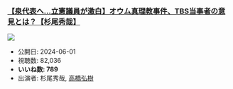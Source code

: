 ### [【泉代表へ…立憲議員が激白】オウム真理教事件、TBS当事者の意見とは？【杉尾秀哉】](https://www.youtube.com/watch?v=eXsztVBq3hI)
[![](https://img.youtube.com/vi/eXsztVBq3hI/sddefault.jpg)](https://www.youtube.com/watch?v=eXsztVBq3hI)
-   公開日: 2024-06-01
-   視聴数: 82,036
-   **いいね数: 789**
-   出演者: 杉尾秀哉, [高橋弘樹](/rehacq_fan/people/高橋弘樹 "wikilink")

